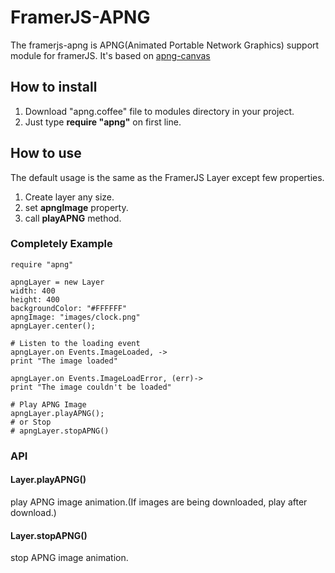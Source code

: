 # FramerJS-APNG

The framerjs-apng is APNG(Animated Portable Network Graphics) support module for framerJS.
It's based on [apng-canvas](https://github.com/davidmz/apng-canvas)

## How to install

1. Download "apng.coffee" file to modules directory in your project.
2. Just type **require "apng"** on first line.

## How to use
The default usage is the same as the FramerJS Layer except few properties. 

1. Create layer any size.
2. set **apngImage** property. 
3. call **playAPNG** method.

### Completely Example
```coffescript
require "apng"

apngLayer = new Layer
width: 400
height: 400
backgroundColor: "#FFFFFF"
apngImage: "images/clock.png"
apngLayer.center();

# Listen to the loading event 
apngLayer.on Events.ImageLoaded, ->
print "The image loaded"

apngLayer.on Events.ImageLoadError, (err)->
print "The image couldn't be loaded"

# Play APNG Image
apngLayer.playAPNG();
# or Stop
# apngLayer.stopAPNG()
```


### API

#### Layer.playAPNG()
play APNG image animation.(If images are being downloaded, play after download.) 

#### Layer.stopAPNG()
stop APNG image animation.